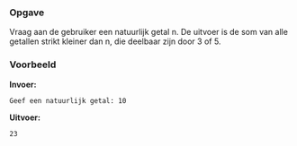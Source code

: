 ### Opgave

Vraag aan de gebruiker een natuurlijk getal n. De uitvoer is de som van alle getallen strikt kleiner dan n, die deelbaar zijn door 3 of 5.


### Voorbeeld

**Invoer:**

    Geef een natuurlijk getal: 10

**Uitvoer:**

    23
